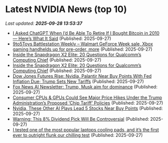 # Latest NVIDIA News (top 10)
_Last updated: **2025-09-28 13:53:37**_

- [I Asked ChatGPT When I’d Be Able To Retire If I Bought Bitcoin in 2010 — Here’s What It Said](https://finance.yahoo.com/news/asked-chatgpt-d-able-retire-131202113.html) (Published: 2025-09-27)
- [9to5Toys Battlestation Weekly – Walmart GeForce Week sale, Xbox gaming handhelds up for pre-order, more](http://9to5toys.com/2025/09/27/9to5toys-battlestation-weekly-geforce-week-sale-xbox-gaming-handhelds/) (Published: 2025-09-27)
- [Inside the Snapdragon X2 Elite: 20 Questions for Qualcomm’s Computing Chief](https://me.pcmag.com/en/processors/32492/inside-the-snapdragon-x2-elite-20-questions-for-qualcomms-computing-chief) (Published: 2025-09-27)
- [Inside the Snapdragon X2 Elite: 20 Questions for Qualcomm’s Computing Chief](https://uk.pcmag.com/processors/160308/inside-the-snapdragon-x2-elite-20-questions-for-qualcomms-computing-chief) (Published: 2025-09-27)
- [Dow Jones Futures Rise: Nvidia, Palantir Near Buy Points With Fed Inflation Due; Trump Sets New Tariffs](https://biztoc.com/x/4c6156d9ead5887d) (Published: 2025-09-27)
- [Fox News AI Newsletter: Trump, Musk aim for dominance](https://www.foxnews.com/tech/ai-newsletter-trump-musk-aim-dominance) (Published: 2025-09-27)
- [Consumer CPUs & GPUs Could See Major Price Hikes Under the Trump Administration’s Proposed ‘Chip Tariff’ Policies](https://wccftech.com/consumer-cpus-gpus-could-see-major-price-hikes/) (Published: 2025-09-27)
- [Nvidia, These Other AI Plays Lead 5 Stocks Near Buy Points](https://biztoc.com/x/773d997b67ec1465) (Published: 2025-09-27)
- [Warning: This 8% Dividend Pick Will Be Controversial](https://www.forbes.com/sites/michaelfoster/2025/09/27/warning-this-8-dividend-pick-will-be-controversial/) (Published: 2025-09-27)
- [I tested one of the most popular laptops cooling pads, and it’s the first ever to outright flunk our chilling test](https://www.techradar.com/computing/peripherals-accessories/i-tested-one-of-the-most-popular-laptops-cooling-pads-and-its-the-first-ever-to-outright-flunk-our-chilling-test) (Published: 2025-09-27)
